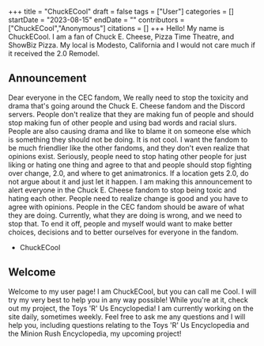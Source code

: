 +++
title = "ChuckECool"
draft = false
tags = ["User"]
categories = []
startDate = "2023-08-15"
endDate = ""
contributors = ["ChuckECool","Anonymous"]
citations = []
+++
Hello! My name is ChuckECool. I am a fan of Chuck E. Cheese, Pizza Time Theatre, and ShowBiz Pizza. My local is Modesto, California and I would not care much if it received the 2.0 Remodel.

## Announcement

Dear everyone in the CEC fandom, We really need to stop the toxicity and drama that's going around the Chuck E. Cheese fandom and the Discord servers. People don't realize that they are making fun of people and should stop making fun of other people and using bad words and racial slurs. People are also causing drama and like to blame it on someone else which is something they should not be doing. It is not cool. I want the fandom to be much friendlier like the other fandoms, and they don't even realize that opinions exist. Seriously, people need to stop hating other people for just liking or hating one thing and agree to that and people should stop fighting over change, 2.0, and where to get animatronics. If a location gets 2.0, do not argue about it and just let it happen. I am making this announcement to alert everyone in the Chuck E. Cheese fandom to stop being toxic and hating each other. People need to realize change is good and you have to agree with opinions. People in the CEC fandom should be aware of what they are doing. Currently, what they are doing is wrong, and we need to stop that. To end it off, people and myself would want to make better choices, decisions and to better ourselves for everyone in the fandom.
- ChuckECool

## Welcome

Welcome to my user page! I am ChuckECool, but you can call me Cool.
I will try my very best to help you in any way possible! While you're at it, check out my project, the Toys 'R' Us Encyclopedia! I am currently working on the site daily, sometimes weekly.
Feel free to ask me any questions and I will help you, including questions relating to the Toys 'R' Us Encyclopedia and the Minion Rush Encyclopedia, my upcoming project!
